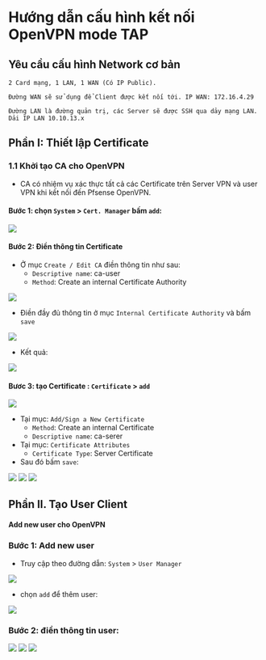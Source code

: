 # Hướng dẫn cấu hình kết nối OpenVPN mode TAP

## Yêu cầu cấu hình Network cơ bản

```
2 Card mạng, 1 LAN, 1 WAN (Có IP Public).

Đường WAN sẽ sử dụng để Client được kết nối tới. IP WAN: 172.16.4.29

Đường LAN là đường quản trị, các Server sẽ được SSH qua dảy mạng LAN. Dải IP LAN 10.10.13.x
```

## Phần I:  Thiết lập Certificate

### 1.1 Khởi tạo CA cho OpenVPN
- CA có nhiệm vụ xác thực tất cả các Certificate trên Server VPN và user VPN khi kết nối đến Pfsense OpenVPN.

#### Bước 1: chọn `System` > `Cert. Manager` bấm `add`:

<img src="../../../Images/Pfsense/Lab/43.png">

#### Bước 2: Điền thông tin Certificate

- Ở mục `Create / Edit CA` điền thông tin như sau:
   - `Descriptive name`: ca-user
   - `Method`: Create an internal Certificate Authority

<img src="../../../Images/Pfsense/Lab/44.png">

- Điền đầy đủ thông tin ở mục `Internal Certificate Authority` và bấm `save`

<img src="../../../Images/Pfsense/Lab/45.png">

- Kết quả:

<img src="../../../Images/Pfsense/Lab/46.png">

#### Bươc 3: tạo Certificate : ` Certificate ` > ` add `
<img src="../../../Images/Pfsense/Lab/47.png">

- Tại mục: `Add/Sign a New Certificate`
  - `Method`: Create an internal Certificate
  - `Descriptive name`: ca-serer
- Tại mục: `Certificate Attributes`
  - `Certificate Type`: Server Certificate
- Sau đó bấm `save`:

<img src="../../../Images/Pfsense/Lab/50.png">

<img src="../../../Images/Pfsense/Lab/49.png">

<img src="../../../Images/Pfsense/Lab/51.png">


## Phần II. Tạo User Client

#### Add new user cho OpenVPN
### Bước 1: Add new user
- Truy cập theo đường dẫn: `System` > `User Manager`

<img src="../../../Images/Pfsense/Lab/52.png">

- chọn `add` để thêm user:

<img src="../../../Images/Pfsense/Lab/53.png">

### Bước 2: điền thông tin user:

<img src="../../../Images/Pfsense/Lab/54.png">

<img src="../../../Images/Pfsense/Lab/55.png">

<img src="../../../Images/Pfsense/Lab/56.png">

